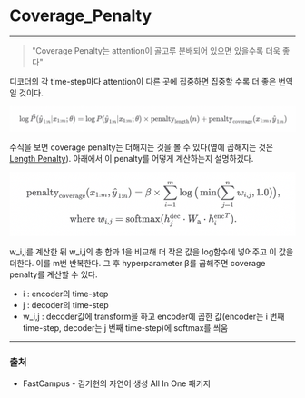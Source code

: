 # Coverage_Penalty
---
> "Coverage Penalty는 attention이 골고루 분배되어 있으면 있을수록 더욱 좋다"

 디코더의 각 time-step마다 attention이 다른 곳에 집중하면 집중할 수록 더 좋은 번역일 것이다.

<img src = "/image/2021_04_23_08.png">

수식을 보면 coverage penalty는 더해지는 것을 볼 수 있다(옆에 곱해지는 것은 [Length Penalty](https://www.notion.so/Length-Penalty-90793152ff104442a0e24ebbb67b72cc)). 아래에서 이 penalty를 어떻게 계산하는지 설명하겠다.

<img src = "/image/2021_04_23_09.png">

 w_i,j를 계산한 뒤 w_i,j의 총 합과 1을 비교해 더 작은 값을 log함수에 넣어주고 이 값을 더한다. 이를 m번 반복한다. 그 후 hyperparameter β를 곱해주면 coverage penalty를 계산할 수 있다. 

- i : encoder의 time-step
- j : decoder의 time-step
- w_i,j : decoder값에 transform을 하고 encoder에 곱한 값(encoder는 i 번째 time-step, decoder는 j 번째 time-step)에 softmax를 씌움

---

### 출처

- FastCampus - 김기현의 자연어 생성 All In One 패키지